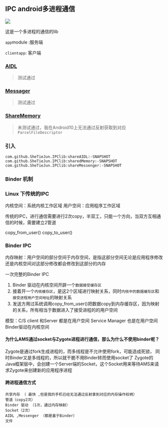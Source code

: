 ## IPC android多进程通信
[![](https://jitpack.io/v/SheTieJun/IPClib.svg)](https://jitpack.io/#SheTieJun/IPClib)

这是一个多进程的通信的lib

`app`module :服务端

`clientapp`: 客户端

###  [AIDL](shareAIDL)
> 测试通过

###  [Messager](shareMessenger)
> 测试通过

### [ShareMemory](sharedMemory)
> 未测试通过，我在Android10上无法通过反射获取到对应 `ParcelFileDescriptor`

### 引入
```
com.github.SheTieJun.IPClib:shareAIDL:-SNAPSHOT
com.github.SheTieJun.IPClib:sharedMemory:-SNAPSHOT
com.github.SheTieJun.IPClib:shareMessenger:-SNAPSHOT
```

### Binder 机制

### Linux 下传统的IPC
内核空间：系统内核工作区域
用户空间：应用程序工作区域

传统的IPC，进行通信需要进行2次copy，半双工，只能一个方向，当双方互相通信的时候，需要建立2管道


copy_from_user()
copy_to_user()

### Binder IPC
内存映射：用户空间的部分空间于内存空间，是指这部分空间无论是应用程序修改还是内核空间对这部分修改都会修改到这部分的内存

一次完整的Binder IPC
1. Binder 驱动在内核空间开辟一个`数据接受缓存区`
2. 接着开一个`内核缓存区`，是这2个区域进行映射关系，同时`内核中的数据缓存区`和`接受进程用户空间地址`的映射关系
3. 发送方用过系统调用copy_from_user()把数据copy到内存缓存区，因为映射的关系，所有相当于数据进入了接受进程的的用户空间

模型：C/S
client 和Server 都是在用户空间  Service Manager 也是在用户空间
Binder驱动在内核空间

#### 为什么AMS通过socket与Zygote进程进行通信，那么为什么不使用binder呢？
Zygote是通过fork生成进程的，而多线程是不允许使用fork，可能造成死锁，
同时Binder又是多线程的，所以就干脆不用Binder转而使用socket了
Zygote的Java框架层中，会创建一个Server端的Socket，这个Socket用来等待AMS来请求Zygote来创建新的应用程序进程

#### 跨进程通信方式
```
共享内存 （ 最快 ,但是我的手机已经无法通过反射拿到对应的内存操作权柄）
管道（copy2次）
Binder 驱动 （1次，通过内存映射）
Socket（2次）
AIDL ,Messenger （都是基于Binder）
文件
```
